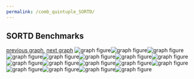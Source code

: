 ```yaml
---
permalink: /comb_quintuple_SORTD/
---
```



 ## SORTD Benchmarks

[previous graph](../comb_quintuple_SMATRIX/), [next graph](../comb_quintuple_ZB/)
![graph figure](./images/quintuple/SORTD/SORTD-AVL_box.png)![graph figure](./images/quintuple/SORTD/SORTD-A_box.png)![graph figure](./images/quintuple/SORTD/SORTD-CYPHERD_box.png)![graph figure](./images/quintuple/SORTD/SORTD-EGG_box.png)![graph figure](./images/quintuple/SORTD/SORTD-FACE_box.png)![graph figure](./images/quintuple/SORTD/SORTD-FLOYD_box.png)![graph figure](./images/quintuple/SORTD/SORTD-F_box.png)![graph figure](./images/quintuple/SORTD/SORTD-H_box.png)![graph figure](./images/quintuple/SORTD/SORTD-JSOND_box.png)![graph figure](./images/quintuple/SORTD/SORTD-K_box.png)![graph figure](./images/quintuple/SORTD/SORTD-O_box.png)![graph figure](./images/quintuple/SORTD/SORTD-PDFD_box.png)![graph figure](./images/quintuple/SORTD/SORTD-RB_box.png)![graph figure](./images/quintuple/SORTD/SORTD-ROD_box.png)![graph figure](./images/quintuple/SORTD/SORTD-SMATRIX_box.png)![graph figure](./images/quintuple/SORTD/SORTD-SORTD_box.png)![graph figure](./images/quintuple/SORTD/SORTD-ZB_box.png)